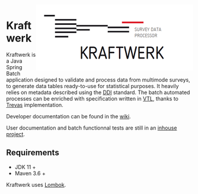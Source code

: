 <img align="right" src="logo/kraftwerk-logo.png" alt="Kraftwerk logo"/>

# Kraftwerk

Kraftwerk is a Java Spring Batch application designed to validate and process data from multimode surveys, to generate data tables ready-to-use for statistical purposes.
It heavily relies on metadata described using the [DDI](http://ddialliance.org) standard.
The batch automated processes can be enriched with specification written in [VTL](https://sdmx.org/?page_id=5096), thanks to [Trevas](https://github.com/InseeFr/Trevas) implementation.

Developer documentation can be found in the [wiki](https://github.com/InseeFr/Kraftwerk/wiki).

User documentation and batch functionnal tests are still in an [inhouse project](https://gitlab.insee.fr/sic/service-agregation-echange-de-donnees/kraftwerk/-/wikis/home).

## Requirements

* JDK 11 +
* Maven 3.6 +

Kraftwerk uses [Lombok](https://projectlombok.org/).
